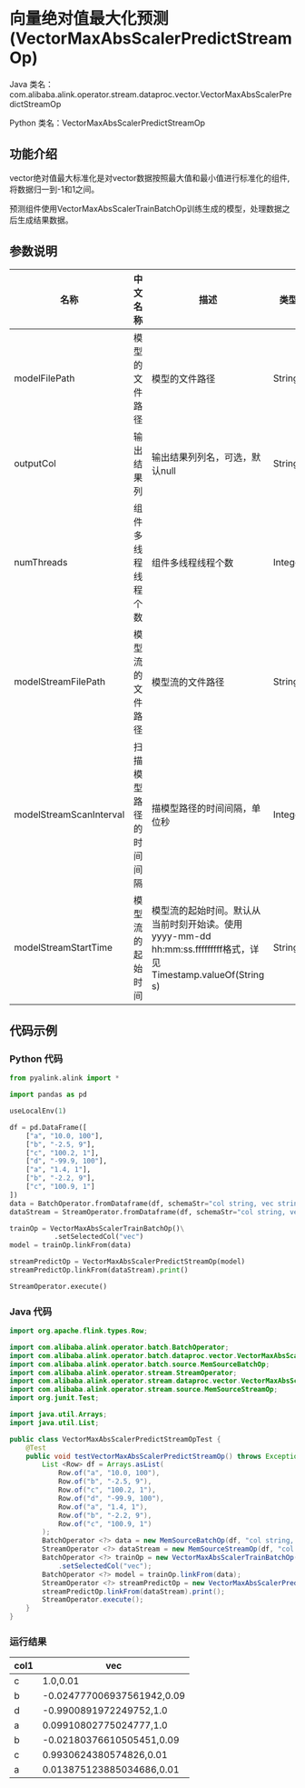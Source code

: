 # 向量绝对值最大化预测 (VectorMaxAbsScalerPredictStreamOp)
Java 类名：com.alibaba.alink.operator.stream.dataproc.vector.VectorMaxAbsScalerPredictStreamOp

Python 类名：VectorMaxAbsScalerPredictStreamOp


## 功能介绍

vector绝对值最大标准化是对vector数据按照最大值和最小值进行标准化的组件, 将数据归一到-1和1之间。

预测组件使用VectorMaxAbsScalerTrainBatchOp训练生成的模型，处理数据之后生成结果数据。

## 参数说明

| 名称 | 中文名称 | 描述 | 类型 | 是否必须？ | 取值范围 | 默认值 |
| --- | --- | --- | --- | --- | --- | --- |
| modelFilePath | 模型的文件路径 | 模型的文件路径 | String |  |  | null |
| outputCol | 输出结果列 | 输出结果列列名，可选，默认null | String |  |  | null |
| numThreads | 组件多线程线程个数 | 组件多线程线程个数 | Integer |  |  | 1 |
| modelStreamFilePath | 模型流的文件路径 | 模型流的文件路径 | String |  |  | null |
| modelStreamScanInterval | 扫描模型路径的时间间隔 | 描模型路径的时间间隔，单位秒 | Integer |  |  | 10 |
| modelStreamStartTime | 模型流的起始时间 | 模型流的起始时间。默认从当前时刻开始读。使用yyyy-mm-dd hh:mm:ss.fffffffff格式，详见Timestamp.valueOf(String s) | String |  |  | null |


## 代码示例
### Python 代码
```python
from pyalink.alink import *

import pandas as pd

useLocalEnv(1)

df = pd.DataFrame([
    ["a", "10.0, 100"],
    ["b", "-2.5, 9"],
    ["c", "100.2, 1"],
    ["d", "-99.9, 100"],
    ["a", "1.4, 1"],
    ["b", "-2.2, 9"],
    ["c", "100.9, 1"]
])
data = BatchOperator.fromDataframe(df, schemaStr="col string, vec string")
dataStream = StreamOperator.fromDataframe(df, schemaStr="col string, vec string")

trainOp = VectorMaxAbsScalerTrainBatchOp()\
           .setSelectedCol("vec")
model = trainOp.linkFrom(data)

streamPredictOp = VectorMaxAbsScalerPredictStreamOp(model)
streamPredictOp.linkFrom(dataStream).print()

StreamOperator.execute()

```
### Java 代码
```java
import org.apache.flink.types.Row;

import com.alibaba.alink.operator.batch.BatchOperator;
import com.alibaba.alink.operator.batch.dataproc.vector.VectorMaxAbsScalerTrainBatchOp;
import com.alibaba.alink.operator.batch.source.MemSourceBatchOp;
import com.alibaba.alink.operator.stream.StreamOperator;
import com.alibaba.alink.operator.stream.dataproc.vector.VectorMaxAbsScalerPredictStreamOp;
import com.alibaba.alink.operator.stream.source.MemSourceStreamOp;
import org.junit.Test;

import java.util.Arrays;
import java.util.List;

public class VectorMaxAbsScalerPredictStreamOpTest {
	@Test
	public void testVectorMaxAbsScalerPredictStreamOp() throws Exception {
		List <Row> df = Arrays.asList(
			Row.of("a", "10.0, 100"),
			Row.of("b", "-2.5, 9"),
			Row.of("c", "100.2, 1"),
			Row.of("d", "-99.9, 100"),
			Row.of("a", "1.4, 1"),
			Row.of("b", "-2.2, 9"),
			Row.of("c", "100.9, 1")
		);
		BatchOperator <?> data = new MemSourceBatchOp(df, "col string, vec string");
		StreamOperator <?> dataStream = new MemSourceStreamOp(df, "col string, vec string");
		BatchOperator <?> trainOp = new VectorMaxAbsScalerTrainBatchOp()
			.setSelectedCol("vec");
		BatchOperator <?> model = trainOp.linkFrom(data);
		StreamOperator <?> streamPredictOp = new VectorMaxAbsScalerPredictStreamOp(model);
		streamPredictOp.linkFrom(dataStream).print();
		StreamOperator.execute();
	}
}
```
### 运行结果

col1|vec
----|---
c|1.0,0.01
b|-0.024777006937561942,0.09
d|-0.9900891972249752,1.0
a|0.09910802775024777,1.0
b|-0.02180376610505451,0.09
c|0.9930624380574826,0.01
a|0.013875123885034686,0.01
